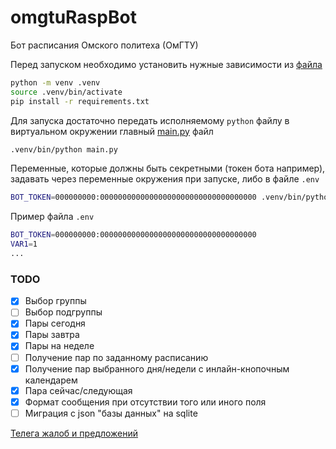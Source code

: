 # omgtuRaspBot

Бот расписания Омского политеха (ОмГТУ)

Перед запуском необходимо установить нужные зависимости из [файла](requirements.txt)

```bash
python -m venv .venv
source .venv/bin/activate
pip install -r requirements.txt
```

Для запуска достаточно передать исполняемому `python` файлу в виртуальном окружении главный [main.py](main.py) файл

```bash
.venv/bin/python main.py
```

Переменные, которые должны быть секретными (токен бота например), задавать через переменные окружения при запуске, либо
в файле `.env`

```bash
BOT_TOKEN=000000000:00000000000000000000000000000000000 .venv/bin/python main.py
```

Пример файла `.env`

```bash
BOT_TOKEN=000000000:00000000000000000000000000000000000
VAR1=1
...
```

### TODO

- [x] Выбор группы
- [ ] Выбор подгруппы
- [x] Пары сегодня
- [x] Пары завтра
- [x] Пары на неделе
- [ ] Получение пар по заданному расписанию
- [x] Получение пар выбранного дня/недели с инлайн-кнопочным календарем
- [x] Пара сейчас/следующая
- [x] Формат сообщения при отсутствии того или иного поля
- [ ] Миграция с json "базы данных" на sqlite

[Телега жалоб и предложений](https://t.me/bzglve "@bzglve")
